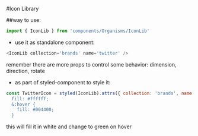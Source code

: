 #Icon Library

##way to use:

```js
import { IconLib } from 'components/Organisms/IconLib'
```

- use it as standalone component:

```js
<IconLib collection='brands' name='twitter' />
```

remember there are more props to control some behavior: dimension, direction, rotate

- as part of styled-component to style it:

```js
const TwitterIcon = styled(IconLib).attrs({ collection: 'brands', name: 'twitter' })\`
  fill: #ffffff;
  &:hover {
    fill: #004400;
  }
```

this will fill it in white and change to green on hover
